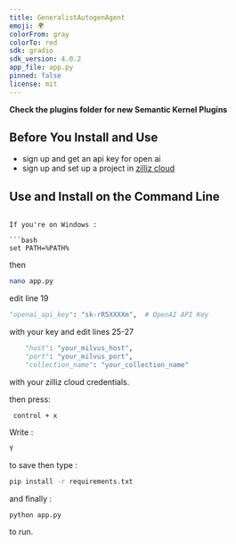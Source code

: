 ```yaml
---
title: GeneralistAutogenAgent
emoji: 🌍
colorFrom: gray
colorTo: red
sdk: gradio
sdk_version: 4.0.2
app_file: app.py
pinned: false
license: mit
---
```


**Check the plugins folder for new Semantic Kernel Plugins**

## Before You Install and Use

- sign up and get an api key for open ai
- sign up and set up a project in [zilliz cloud](https://cloud.zilliz.com/)

## Use and Install on the Command Line


```

If you're on Windows :

```bash
set PATH=%PATH%
```
then 

```bash
nano app.py
```

edit line 19 
```python
"openai_api_key": "sk-rR5XXXXm",  # OpenAI API Key
```
with your key
and edit lines 25-27 

```python    
    "host": "your_milvus_host",
    "port": "your_milvus_port",
    "collection_name": "your_collection_name"
```

with your zilliz cloud credentials. 

then press:

```nano
 control + x
```

Write :

```nano
Y
```

to save then type :

```bash
pip install -r requirements.txt
```

and finally :

```bash
python app.py
```
to run.
